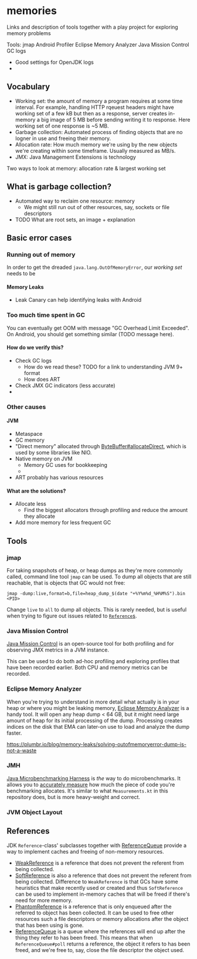 # memories
Links and description of tools together with a play project for exploring memory problems

Tools:
jmap
Android Profiler
Eclipse Memory Analyzer
Java Mission Control
GC logs
- Good settings for OpenJDK logs
-

## Vocabulary
- Working set: the amount of memory a program requires at some time interval. For example, handling HTTP rqeuest headers might have working set of a few kB but then as a response, server creates in-memory a big image of 5 MB before sending writing it to response. Here working set of one response is ~5 MB.
- Garbage collection: Automated process of finding objects that are no logner in use and freeing their memory.
- Allocation rate: How much memory we're using by the new objects we're creating within some timeframe. Usually measured as MB/s.
- JMX: Java Management Extensions is technology  

Two ways to look at memory: allocation rate & largest working set

## What is garbage collection?

- Automated way to reclaim one resource: memory
  - We might still run out of other resources, say, sockets or file descriptors
- TODO What are root sets, an image + explanation

## Basic error cases

### Running out of memory

In order to get the dreaded `java.lang.OutOfMemoryError`, our _working set_ needs to be 

#### Memory Leaks
- Leak Canary can help identifying leaks with Android

### Too much time spent in GC 

You can eventually get OOM with message "GC Overhead Limit Exceeded". On Android, you should get something similar (TODO message here).

#### How do we verify this?
- Check GC logs
  - How do we read these? TODO for a link to understanding JVM 9+ format 
  - How does ART 
- Check JMX GC indicators (less accurate)
- 

### Other causes
#### JVM
- Metaspace
- GC memory
- "Direct memory" allocated through [ByteBuffer#allocateDirect](https://docs.oracle.com/en/java/javase/17/docs/api/java.base/java/nio/ByteBuffer.html#allocateDirect(int)), which is used by some libraries like NIO.
- Native memory on JVM
  - Memory GC uses for bookkeeping
  - 
- ART probably has various resources


#### What are the solutions?
- Allocate less
  - Find the biggest allocators through profiling and reduce the amount they allocate
- Add more memory for less frequent GC

## Tools

### jmap

For taking snapshots of heap, or heap dumps as they're more commonly called, command line tool `jmap` can be used.
To dump all objects that are still reachable, that is objects that GC would not free:
```
jmap -dump:live,format=b,file=heap_dump_$(date "+%Y%m%d_%H%M%S").bin <PID>
```
Change `live` to `all` to dump all objects. This is rarely needed, but is useful when trying to figure out issues
related to [`Reference`s](#references).

### Java Mission Control

[Java Mission Control](https://docs.oracle.com/en/java/java-components/jdk-mission-control/8/user-guide/) is an
open-source tool for both profiling and for observing JMX metrics in a JVM instance.

This can be used to do both ad-hoc profiling and exploring profiles that have been recorded earlier. Both CPU and memory
metrics can be recorded.

### Eclipse Memory Analyzer

When you're trying to understand in more detail what actually is in your heap or where you might be leaking memory,
[Eclipse Memory Analyzer](https://www.eclipse.org/mat/) is a handy tool.
It will open any heap dump < 64 GB, but it might need large amount of heap for its initial processing of the dump.
Processing creates indices on the disk that EMA can later-on use to load and analyze the dump faster.

https://plumbr.io/blog/memory-leaks/solving-outofmemoryerror-dump-is-not-a-waste

### JMH

[Java Microbenchmarking Harness](https://github.com/openjdk/jmh) is *the* way to do microbenchmarks. It allows you to
[accurately measure](https://shipilev.net/blog/2016/arrays-wisdom-ancients/#_not_an_allocation_pressure) how much the
piece of code you're benchmarking allocates. It's similar to what `Measurements.kt` in this repository does, but is
more heavy-weight and correct.

### JVM Object Layout

## References
JDK `Reference`-class' subclasses together with [ReferenceQueue](https://docs.oracle.com/en/java/javase/17/docs/api/java.base/java/lang/ref/ReferenceQueue.html) provide a way to implement caches and freeing of non-memory resources.

- [WeakReference](https://docs.oracle.com/en/java/javase/17/docs/api/java.base/java/lang/ref/WeakReference.html) is a reference that does not prevent the referent from being collected.
- [SoftReference](https://docs.oracle.com/en/java/javase/17/docs/api/java.base/java/lang/ref/SoftReference.html) is also a reference that does not prevent the referent from being collected. Difference to `WeakReference` is that GCs have some heuristics that make recently used or created and thus `SoftReference` can be used to implement in-memory caches that will be freed if there's need for more memory.   
- [PhantomReference](https://docs.oracle.com/en/java/javase/17/docs/api/java.base/java/lang/ref/PhantomReference.html) is a reference that is only enqueued after the referred to object has been collected. It can be used to free other resources such a file descriptors or memory allocations after the object that has been using is gone.
- [ReferenceQueue](https://docs.oracle.com/en/java/javase/17/docs/api/java.base/java/lang/ref/ReferenceQueue.html) is a queue where the references will end up after the thing they refer to has been freed. This means that when `ReferenceQueue#poll` returns a reference, the object it refers to has been freed, and we're free to, say, close the file descriptor the object used.